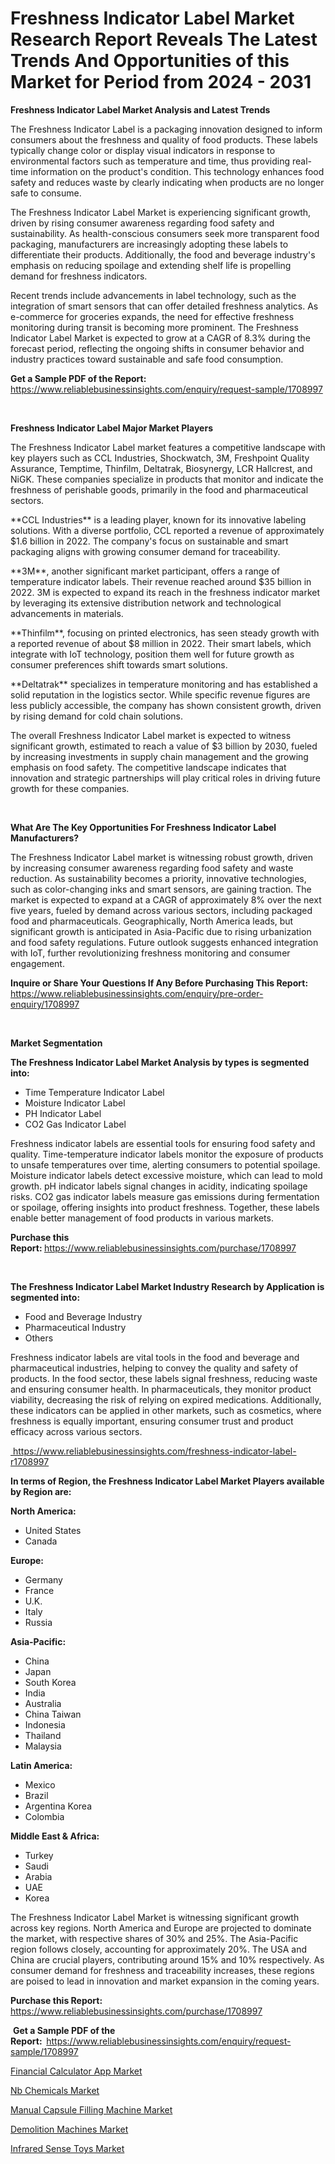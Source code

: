<p><h1>Freshness Indicator Label Market Research Report Reveals The Latest Trends And Opportunities of this Market for Period from 2024 - 2031</h1></p><p><strong>Freshness Indicator Label Market Analysis and Latest Trends</strong></p>
<p><p>The Freshness Indicator Label is a packaging innovation designed to inform consumers about the freshness and quality of food products. These labels typically change color or display visual indicators in response to environmental factors such as temperature and time, thus providing real-time information on the product's condition. This technology enhances food safety and reduces waste by clearly indicating when products are no longer safe to consume.</p><p>The Freshness Indicator Label Market is experiencing significant growth, driven by rising consumer awareness regarding food safety and sustainability. As health-conscious consumers seek more transparent food packaging, manufacturers are increasingly adopting these labels to differentiate their products. Additionally, the food and beverage industry's emphasis on reducing spoilage and extending shelf life is propelling demand for freshness indicators.</p><p>Recent trends include advancements in label technology, such as the integration of smart sensors that can offer detailed freshness analytics. As e-commerce for groceries expands, the need for effective freshness monitoring during transit is becoming more prominent. The Freshness Indicator Label Market is expected to grow at a CAGR of 8.3% during the forecast period, reflecting the ongoing shifts in consumer behavior and industry practices toward sustainable and safe food consumption.</p></p>
<p><strong>Get a Sample PDF of the Report:&nbsp;</strong> <a href="https://www.reliablebusinessinsights.com/enquiry/request-sample/1708997?utm_campaign=1119&utm_medium=2&utm_source=Github&utm_content=ia&utm_term=21102024&utm_id=freshness-indicator-label">https://www.reliablebusinessinsights.com/enquiry/request-sample/1708997</a></p>
<p>&nbsp;</p>
<p><strong>Freshness Indicator Label Major Market Players</strong></p>
<p><p>The Freshness Indicator Label market features a competitive landscape with key players such as CCL Industries, Shockwatch, 3M, Freshpoint Quality Assurance, Temptime, Thinfilm, Deltatrak, Biosynergy, LCR Hallcrest, and NiGK. These companies specialize in products that monitor and indicate the freshness of perishable goods, primarily in the food and pharmaceutical sectors.</p><p>**CCL Industries** is a leading player, known for its innovative labeling solutions. With a diverse portfolio, CCL reported a revenue of approximately $1.6 billion in 2022. The company's focus on sustainable and smart packaging aligns with growing consumer demand for traceability.</p><p>**3M**, another significant market participant, offers a range of temperature indicator labels. Their revenue reached around $35 billion in 2022. 3M is expected to expand its reach in the freshness indicator market by leveraging its extensive distribution network and technological advancements in materials.</p><p>**Thinfilm**, focusing on printed electronics, has seen steady growth with a reported revenue of about $8 million in 2022. Their smart labels, which integrate with IoT technology, position them well for future growth as consumer preferences shift towards smart solutions.</p><p>**Deltatrak** specializes in temperature monitoring and has established a solid reputation in the logistics sector. While specific revenue figures are less publicly accessible, the company has shown consistent growth, driven by rising demand for cold chain solutions.</p><p>The overall Freshness Indicator Label market is expected to witness significant growth, estimated to reach a value of $3 billion by 2030, fueled by increasing investments in supply chain management and the growing emphasis on food safety. The competitive landscape indicates that innovation and strategic partnerships will play critical roles in driving future growth for these companies.</p></p>
<p>&nbsp;</p>
<p><strong>What Are The Key Opportunities For Freshness Indicator Label Manufacturers?</strong></p>
<p><p>The Freshness Indicator Label market is witnessing robust growth, driven by increasing consumer awareness regarding food safety and waste reduction. As sustainability becomes a priority, innovative technologies, such as color-changing inks and smart sensors, are gaining traction. The market is expected to expand at a CAGR of approximately 8% over the next five years, fueled by demand across various sectors, including packaged food and pharmaceuticals. Geographically, North America leads, but significant growth is anticipated in Asia-Pacific due to rising urbanization and food safety regulations. Future outlook suggests enhanced integration with IoT, further revolutionizing freshness monitoring and consumer engagement.</p></p>
<p><strong>Inquire or Share Your Questions If Any Before Purchasing This Report:</strong> <a href="https://www.reliablebusinessinsights.com/enquiry/pre-order-enquiry/1708997?utm_campaign=1119&utm_medium=2&utm_source=Github&utm_content=ia&utm_term=21102024&utm_id=freshness-indicator-label">https://www.reliablebusinessinsights.com/enquiry/pre-order-enquiry/1708997</a></p>
<p>&nbsp;</p>
<p><strong>Market Segmentation</strong></p>
<p><strong>The Freshness Indicator Label Market Analysis by types is segmented into:</strong></p>
<p><ul><li>Time Temperature Indicator Label</li><li>Moisture Indicator Label</li><li>PH Indicator Label</li><li>CO2 Gas Indicator Label</li></ul></p>
<p><p>Freshness indicator labels are essential tools for ensuring food safety and quality. Time-temperature indicator labels monitor the exposure of products to unsafe temperatures over time, alerting consumers to potential spoilage. Moisture indicator labels detect excessive moisture, which can lead to mold growth. pH indicator labels signal changes in acidity, indicating spoilage risks. CO2 gas indicator labels measure gas emissions during fermentation or spoilage, offering insights into product freshness. Together, these labels enable better management of food products in various markets.</p></p>
<p><strong>Purchase this Report:&nbsp;</strong><a href="https://www.reliablebusinessinsights.com/purchase/1708997?utm_campaign=1119&utm_medium=2&utm_source=Github&utm_content=ia&utm_term=21102024&utm_id=freshness-indicator-label">https://www.reliablebusinessinsights.com/purchase/1708997</a></p>
<p>&nbsp;</p>
<p><strong>The Freshness Indicator Label Market Industry Research by Application is segmented into:</strong></p>
<p><ul><li>Food and Beverage Industry</li><li>Pharmaceutical Industry</li><li>Others</li></ul></p>
<p><p>Freshness indicator labels are vital tools in the food and beverage and pharmaceutical industries, helping to convey the quality and safety of products. In the food sector, these labels signal freshness, reducing waste and ensuring consumer health. In pharmaceuticals, they monitor product viability, decreasing the risk of relying on expired medications. Additionally, these indicators can be applied in other markets, such as cosmetics, where freshness is equally important, ensuring consumer trust and product efficacy across various sectors.</p></p>
<p><a href="https://www.reliablebusinessinsights.com/freshness-indicator-label-r1708997?utm_campaign=1119&utm_medium=2&utm_source=Github&utm_content=ia&utm_term=21102024&utm_id=freshness-indicator-label">&nbsp;https://www.reliablebusinessinsights.com/freshness-indicator-label-r1708997</a></p>
<p><strong>In terms of Region, the Freshness Indicator Label Market Players available by Region are:</strong></p>
<p>
    <p> <strong> North America: </strong>
        <ul>
            <li>United States</li>
            <li>Canada</li>
        </ul>
        </p> 
    <p> <strong> Europe: </strong>
        <ul>
            <li>Germany</li>
            <li>France</li>
            <li>U.K.</li>
            <li>Italy</li>
            <li>Russia</li>
        </ul>
        </p> 
    <p> <strong> Asia-Pacific: </strong>
        <ul>
            <li>China</li>
            <li>Japan</li>
            <li>South Korea</li>
            <li>India</li>
            <li>Australia</li>
            <li>China Taiwan</li>
            <li>Indonesia</li>
            <li>Thailand</li>
            <li>Malaysia</li>
        </ul>
        </p> 
    <p> <strong> Latin America: </strong>
        <ul>
            <li>Mexico</li>
            <li>Brazil</li>
            <li>Argentina Korea</li>
            <li>Colombia</li>
        </ul>
        </p> 
    <p> <strong> Middle East & Africa: </strong>
        <ul>
            <li>Turkey</li>
            <li>Saudi</li>
            <li>Arabia</li>
            <li>UAE</li>
            <li>Korea</li>
        </ul>
    </p>
    </p>
<p><p>The Freshness Indicator Label Market is witnessing significant growth across key regions. North America and Europe are projected to dominate the market, with respective shares of 30% and 25%. The Asia-Pacific region follows closely, accounting for approximately 20%. The USA and China are crucial players, contributing around 15% and 10% respectively. As consumer demand for freshness and traceability increases, these regions are poised to lead in innovation and market expansion in the coming years.</p></p>
<p><strong>Purchase this Report: </strong><a href="https://www.reliablebusinessinsights.com/purchase/1708997?utm_campaign=1119&utm_medium=2&utm_source=Github&utm_content=ia&utm_term=21102024&utm_id=freshness-indicator-label">https://www.reliablebusinessinsights.com/purchase/1708997</a></p>
<p>&nbsp;<strong>Get a Sample PDF of the Report:&nbsp;&nbsp;</strong><a href="https://www.reliablebusinessinsights.com/enquiry/request-sample/1708997?utm_campaign=1119&utm_medium=2&utm_source=Github&utm_content=ia&utm_term=21102024&utm_id=freshness-indicator-label">https://www.reliablebusinessinsights.com/enquiry/request-sample/1708997</a></p>
<p><strong></strong></p>
<p><p><a href="https://www.linkedin.com/pulse/financial-calculator-app-market-trends-detailed-study-its-tmk6c?utm_campaign=1119&utm_medium=2&utm_source=Github&utm_content=ia&utm_term=21102024&utm_id=freshness-indicator-label">Financial Calculator App Market</a></p><p><a href="https://github.com/fendtankandh/Market-Research-Report-List-1/blob/main/nb-chemicals-market.md?utm_campaign=1119&utm_medium=2&utm_source=Github&utm_content=ia&utm_term=21102024&utm_id=freshness-indicator-label">Nb Chemicals Market</a></p><p><a href="https://issuu.com/reportprime-2/docs/manual-capsule-filling-machine-mark_a1196cd1bc1dac?utm_campaign=1119&utm_medium=2&utm_source=Github&utm_content=ia&utm_term=21102024&utm_id=freshness-indicator-label">Manual Capsule Filling Machine Market</a></p><p><a href="https://issuu.com/reportprime-2/docs/demolition-machines-market-size-203_c2ead8599f62ed?utm_campaign=1119&utm_medium=2&utm_source=Github&utm_content=ia&utm_term=21102024&utm_id=freshness-indicator-label">Demolition Machines Market</a></p><p><a href="https://github.com/catusaesianou/Market-Research-Report-List-1/blob/main/infrared-sense-toys-market.md?utm_campaign=1119&utm_medium=2&utm_source=Github&utm_content=ia&utm_term=21102024&utm_id=freshness-indicator-label">Infrared Sense Toys Market</a></p></p>